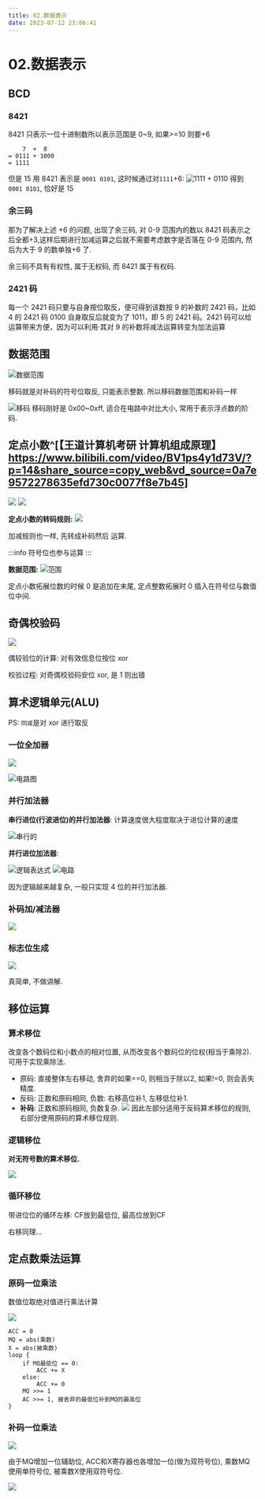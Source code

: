 ```yaml
---
title: 02.数据表示
date: 2023-07-12 23:06:41
---
```


# 02.数据表示

## BCD

### 8421

8421 只表示一位十进制数所以表示范围是 0~9, 如果>=10 则要+6

```
    7  +  8
= 0111 + 1000
= 1111
```

但是 15 用 8421 表示是 `0001 0101`, 这时候通过对`1111`+6:
![1111 + 0110](image-1.png)
得到`0001 0101`, 恰好是 15

### 余三码

那为了解决上述 +6 的问题, 出现了余三码, 对 0-9 范围内的数以 8421 码表示之后全都+3,这样后期进行加减运算之后就不需要考虑数字是否落在 0-9 范围内, 然后为大于 9 的数单独+6 了.

余三码不具有有权性, 属于无权码, 而 8421 属于有权码.

### 2421 码

每一个 2421 码只要与自身按位取反，便可得到该数按 9 的补数的 2421 码，比如 4 的 2421 码 0100 自身取反后就变为了 1011，即 5 的 2421 码。2421 码可以给运算带来方便，因为可以利用·其对 9 的补数将减法运算转变为加法运算

## 数据范围

![数据范围](image-3.png)

移码就是对补码的符号位取反, 只能表示整数. 所以移码数据范围和补码一样

![移码](image-2.png)
移码刚好是 0x00~0xff, 适合在电路中对比大小, 常用于表示浮点数的阶码.

## 定点小数^[【王道计算机考研 计算机组成原理】 https://www.bilibili.com/video/BV1ps4y1d73V/?p=14&share_source=copy_web&vd_source=0a7e9572278635efd730c0077f8e7b45]

![](image-5.png)
![](image-6.png)

**定点小数的转码规则:**
![](image-7.png)

加减规则也一样, 先转成补码然后 运算.

:::info
符号位也参与运算
:::

**数据范围:**
![范围](image-8.png)

定点小数拓展位数的时候 0 是追加在末尾, 定点整数拓展时 0 插入在符号位与数值位中间.

## 奇偶校验码

![](image-9.png)

偶较验位的计算: 对有效信息位按位 xor

校验过程: 对奇偶校验码安位 xor, 是 1 则出错

## 算术逻辑单元(ALU)

PS: `同或`是对 xor 进行取反

### 一位全加器

![](image-10.png)

![电路图](image-11.png)

### 并行加法器

**串行进位(行波进位)的并行加法器**: 计算速度很大程度取决于进位计算的速度

![串行的](image-12.png)

**并行进位加法器**:

![逻辑表达式](image-13.png)
![电路](image-14.png)

因为逻辑越来越复杂, 一般只实现 4 位的并行加法器.

### 补码加/减法器
 
 ![](image-15.png)

### 标志位生成

![](image-16.png)

真简单, 不做讲解.

## 移位运算

### 算术移位

改变各个数码位和小数点的相对位置, 从而改变各个数码位的位权(相当于乘除2).
可用于实现乘除法.

+ 原码: 直接整体左右移动, 舍弃的如果==0, 则相当于除以2, 如果!=0, 则会丢失精度.
+ 反码: 正数和原码相同, 负数: 右移高位补1, 左移低位补1.
+ **补码**: 正数和原码相同, 负数复杂.
![](image-17.png)
因此左部分适用于反码算术移位的规则, 右部分使用原码的算术移位规则.


### 逻辑移位

**对无符号数的算术移位.**

![](image-18.png)

### 循环移位

带进位位的循环左移: CF放到最低位, 最高位放到CF

右移同理...

## 定点数乘法运算

### 原码一位乘法

数值位取绝对值进行乘法计算

![](image-19.png)

```
ACC = 0
MQ = abs(乘数)
X = abs(被乘数)
loop {
    if MQ最低位 == 0:
        ACC += X
    else:
        ACC += 0
    MQ >>= 1
    AC >>= 1, 被舍弃的最低位补到MQ的最高位
}
```

### 补码一位乘法

![](image-21.png)

由于MQ增加一位辅助位, ACC和X寄存器也各增加一位(做为双符号位),
乘数MQ使用单符号位, 被乘数X使用双符号位.

![](image-20.png)